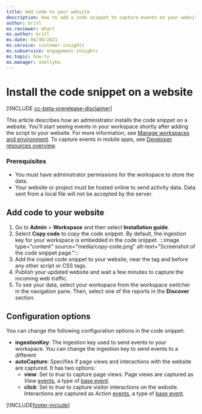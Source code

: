 ```yaml
---
title: Add code to your website
description: How to add a code snippet to capture events on your website.
author: britl
ms.reviewer: mhart
ms.author: britl
ms.date: 04/30/2021
ms.service: customer-insights
ms.subservice: engagement-insights 
ms.topic: how-to
ms.manager: shellyha
---
```


# Install the code snippet on a website

[!INCLUDE [cc-beta-prerelease-disclaimer](includes/cc-beta-prerelease-disclaimer.md)]

This article describes how an administrator installs the code snippet on a website. You'll start seeing events in your workspace shortly after adding the script to your website. For more information, see [Manage workspaces and environment](manage-environments-workspaces.md). To capture events in mobile apps, see [Developer resources overview](developer-resources.md).


### Prerequisites

* You must have administrator permissions for the workspace to store the data.
* Your website or project must be hosted online to send activity data. Data sent from a local file will not be accepted by the server.


## Add code to your website
1.	Go to **Admin** > **Workspace**  and then select **Installation guide**.
1. Select **Copy code** to copy the code snippet. By default, the ingestion key for your workspace is embedded in the code snippet.
:::image type="content" source="media/copy-code.png" alt-text="Screenshot of the code snippet page.":::
3. Add the copied code snippet to your website, near the <head> tag and before any other script or CSS tags.
4.	Publish your updated website and wait a few minutes to capture the incoming web traffic.
5.	To see your data, select your workspace from the workspace switcher in the navigation pane. Then, select one of the reports in the **Discover** section.

## Configuration options

You can change the following configuration options in the code snippet:

- **ingestionKey**: The ingestion key used to send events to your workspace. You can change the ingestion key to send events to a different
- **autoCapture**: Specifies if page views and interactions with the website are captured. It has two options:
    - **view**: Set to *true* to capture page views. Page views are captured as *View* [events](glossary.md#event), a type of [base event](glossary.md#base-event).
    - **click**: Set to *true* to capture visitor interactions on the website. Interactions are captured as *Action* [events](glossary.md#event), a type of [base event](glossary.md#base-event).

[!INCLUDE[footer-include](../includes/footer-banner.md)]
